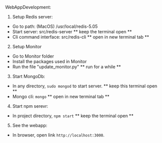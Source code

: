 WebAppDevelopment:

1. Setup Redis server:
  - Go to path: (MacOS) /usr/local/redis-5.05
  - Start server: src/redis-server  ** keep the terminal open **
  - Cli command interface: src/redis-cli  ** open in new terminal tab **
2. Setup Monitor
  - Go to Monitor folder
  - Install the packages used in Monitor
  - Run the file "update_monitor.py" ** run for a while **
3. Start MongoDb:
  - In any directory, `sudo mongod` to start server. ** keep this terminal open **
  - Mongo cli: `mongo`  ** open in new terminal tab **
4. Start npm serevr:
  - In project directory, `npm start`  ** keep the terminal open **
5. See the webapp:
  - In browser, open link `http://localhost:3000`.
